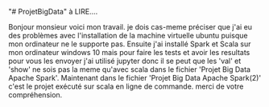 "# ProjetBigData" à LIRE....

Bonjour monsieur voici mon travail. je dois cas-meme préciser que j'ai eu des problèmes avec l'installation de la machine virtuelle ubuntu puisque mon ordinateur ne le supporte pas. Ensuite j'ai installé Spark et Scala sur mon ordinateur windows 10 mais pour faire les tests et avoir les resultats pour vous les envoyer j'ai utilisé jupyter donc il se peut que les 'val' et 'show' ne sois pas la meme qu'avec scala dans le fichier 'Projet Big Data Apache Spark'. Maintenant dans le fichier 'Projet Big Data Apache Spark(2)' c'est le projet exécuté sur scala en ligne de commande.
merci de votre compréhension.

